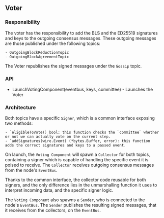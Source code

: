 ## Voter

### Responsibility

The voter has the responsibility to add the BLS and the ED25519 signatures and keys to the outgoing consensus messages. These outgoing messages are those published under the following topics:

    - OutgoingBlockReductionTopic
    - OutgoingBlockAgreementTopic

The Voter republishes the signed messages under the `Gossip` topic.

### API

- LaunchVotingComponent(eventbus, keys, committee) - Launches the Voter

### Architecture

Both topics have a specific `Signer`, which is a common interface exposing two methods:

    - `eligibleToVote() bool: this function checks the `committee` whether or not we can actually vote on the current step.
    - `addSignatures(wire.Event) (*bytes.Buffer, error): this function adds the correct signatures and keys to a passed event.

On launch, the `Voting Component` will spawn a `Collector` for both topics, containing a signer which is capable of handling the specific event it is poised to receive. The `Collector` receives outgoing consensus messages from the node's `EventBus`.

Thanks to the common interface, the collector code reusable for both signers, and the only difference lies in the unmarshalling function it uses to interpret incoming data, and the specific signer logic.

The `Voting Component` also spawns a `Sender`, who is connected to the node's `EventBus`. The `Sender` publishes the resulting signed messages, that it receives from the collectors, on the `EventBus`.

